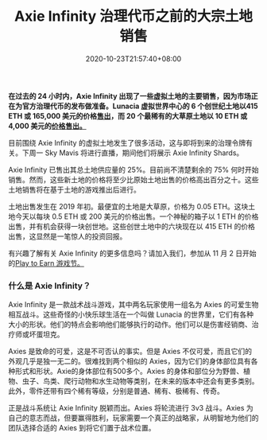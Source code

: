 ﻿---
title: "Axie Infinity 治理代币之前的大宗土地销售"
date: 2020-10-23T21:57:40+08:00
lastmod: 2020-10-23T16:45:40+08:00
draft: false
authors: ["Nimble"]
description: "在过去的 24 小时内，Axie Infinity 出现了一些虚拟土地的主要销售，因为市场正在为官方治理代币的发布做准备。Lunacia 虚拟世界中心的 6 个创世纪土地以 415 ETH 或 165,000 美元的价格售出，而 20 个最稀有的大草原土地以 10 ETH 或 4,000 美元的价格售出。"
featuredImage: "big-land-sales-ahead-of-axie-infinity-governance-token.png"
tags: ["Strategy Game","策略游戏","Play to Earn"]
categories: ["news"]
news: ["策略游戏"]
weight: 
lightgallery: true
pinned: false
recommend: false
recommend1: false
---

**在过去的 24 小时内，Axie Infinity 出现了一些虚拟土地的主要销售，因为市场正在为官方治理代币的发布做准备。Lunacia 虚拟世界中心的 6 个创世纪土地以415 ETH 或 165,000 美元的价格[售出](https://twitter.com/AxieInfinity/status/1319206479015104512)，而 20 个最稀有的大草原土地以 10 ETH 或4,000 美元的[价格售出。](https://twitter.com/bergleeuw62/status/1319349492177686529)**

目前围绕 Axie Infinity 的虚拟土地发生了很多活动，这与即将到来的治理令牌有关。下周一 Sky Mavis 将进行直播，期间他们将展示 Axie Infinity Shards。

Axie Infinity 已售出其总土地供应量的 25%。目前尚不清楚剩余的 75% 何时开始销售。然而，这些新土地的价格将至少比原始土地出售的价格高出百分之十。这些土地销售将在基于土地的游戏推出后进行。

土地出售发生在 2019 年初。最便宜的土地是大草原，价格为 0.05 ETH。这块土地今天以每块 0.5 ETH 或 200 美元的价格出售。一个神秘的箱子以 1 ETH 的价格出售，并有机会获得一块创世地。这些创世土地中的六块现在以 415 ETH 的价格出售，这显然是一笔惊人的投资回报。

有兴趣了解有关 Axie Infinity 的更多信息吗？请加入我们，参加从 11 月 2 日开始的[Play to Earn 游戏节。](https://www.playtoearn.online/festival)

### 什么是 Axie Infinity？

Axie Infinity 是一款战术战斗游戏，其中两名玩家使用一组名为 Axies 的可爱生物相互战斗。这些奇怪的小快乐球生活在一个叫做 Lunacia 的世界里，它们有各种大小的形状。他们的特点会影响他们能够执行的动作。他们可以是伤害经销商、治疗师或坏蛋坦克。

Axies 是致命的可爱，这是不可否认的事实。但是 Axies 不仅可爱，而且它们的外观几乎是独一无二的。很难找到两个相似的 Axies，因为它们的身体部位具有各种形式和形状。Axie的身体部位有500多个。Axies 的身体和部位分为野兽、植物、虫子、鸟类、爬行动物和水生动物等类别，在未来的版本中还会有更多类别。此外，零件还带有四个稀有等级，分别是普通、稀有、极稀有、传奇。

正是战斗系统让 Axie Infinity 脱颖而出。Axies 将轮流进行 3v3 战斗。Axies 为自己的意志而战，但要赢得胜利，玩家需要一个真正的战略家，从明智地为他们的团队选择合适的 Axies 到将它们置于战术位置。